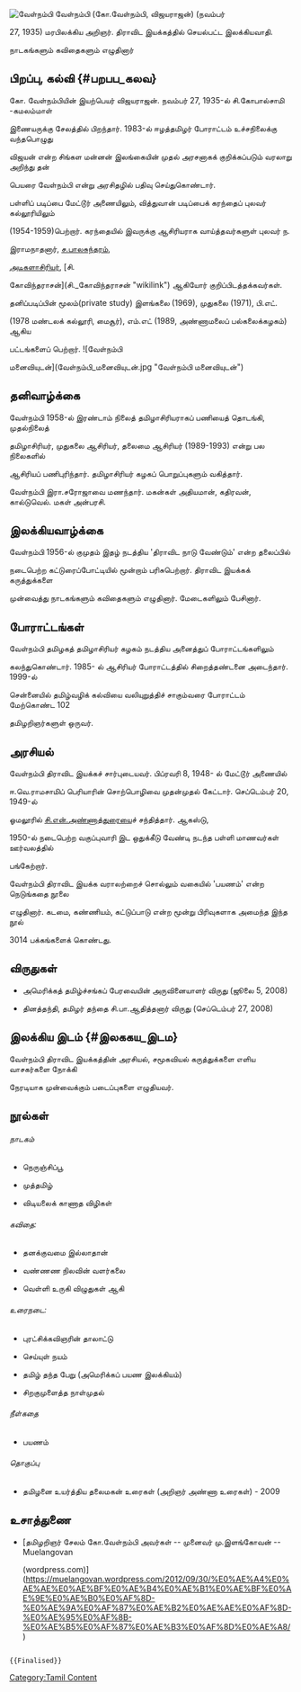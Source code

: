 ![வேள்நம்பி](வேள்நம்பி.jpg "வேள்நம்பி") வேள்நம்பி (கோ.வேள்நம்பி, விஜயராஜன்) (நவம்பர்
27, 1935) மரபிலக்கிய அறிஞர். திராவிட இயக்கத்தில் செயல்பட்ட இலக்கியவாதி.
நாடகங்களும் கவிதைகளும் எழுதினார்

## பிறப்பு, கல்வி {#பறபப_கலவ}

கோ. வேள்நம்பியின் இயற்பெயர் விஜயராஜன். நவம்பர் 27, 1935-ல் சி.கோபால்சாமி -கமலம்மாள்
இணையருக்கு சேலத்தில் பிறந்தார். 1983-ல் ஈழத்தமிழர் போராட்டம் உச்சநிலைக்கு வந்தபொழுது
விஜயன் என்ற சிங்கள மன்னன் இலங்கையின் முதல் அரசனாகக் குறிக்கப்படும் வரலாறு அறிந்து தன்
பெயரை வேள்நம்பி என்று அரசிதழில் பதிவு செய்துகொண்டார்.

பள்ளிப் படிப்பை மேட்டூர் அணையிலும், வித்துவான் படிப்பைக் கரந்தைப் புலவர் கல்லூரியிலும்
(1954-1959)பெற்றார். கரந்தையில் இவருக்கு ஆசிரியராக வாய்த்தவர்களுள் புலவர் ந.
இராமநாதனார், [ச.பாலசுந்தரம்](ச.பாலசுந்தரம் "wikilink"),
[அடிகளாசிரியர்](அடிகளாசிரியர் "wikilink"), [சி.
கோவிந்தராசன்](சி._கோவிந்தராசன் "wikilink") ஆகியோர் குறிப்பிடத்தக்கவர்கள்.
தனிப்படிப்பின் மூலம்(private study) இளங்கலை (1969), முதுகலை (1971), பி.எட்.
(1978 மண்டலக் கல்லூரி, மைசூர்), எம்.எட் (1989, அண்ணாமலைப் பல்கலைக்கழகம்) ஆகிய
பட்டங்களைப் பெற்றார். ![வேள்நம்பி
மனைவியுடன்](வேள்நம்பி_மனைவியுடன்.jpg "வேள்நம்பி மனைவியுடன்")

## தனிவாழ்க்கை

வேள்நம்பி 1958-ல் இரண்டாம் நிலைத் தமிழாசிரியராகப் பணியைத் தொடங்கி, முதல்நிலைத்
தமிழாசிரியர், முதுகலை ஆசிரியர், தலைமை ஆசிரியர் (1989-1993) என்று பல நிலைகளில்
ஆசிரியப் பணிபுரிந்தார். தமிழாசிரியர் கழகப் பொறுப்புகளும் வகித்தார்.

வேள்நம்பி இரா.சரோஜாவை மணந்தார். மகன்கள் அதியமான், கதிரவன், கால்டுவெல். மகள் அன்பரசி.

## இலக்கியவாழ்க்கை

வேள்நம்பி 1956-ல் குமுதம் இதழ் நடத்திய \'திராவிட நாடு வேண்டும்\' என்ற தலைப்பில்
நடைபெற்ற கட்டுரைப்போட்டியில் மூன்றாம் பரிசுபெற்றார். திராவிட இயக்கக் கருத்துக்களை
முன்வைத்து நாடகங்களும் கவிதைகளும் எழுதினார். மேடைகளிலும் பேசினார்.

## போராட்டங்கள்

வேள்நம்பி தமிழகத் தமிழாசிரியர் கழகம் நடத்திய அனைத்துப் போராட்டங்களிலும்
கலந்துகொண்டார். 1985- ல் ஆசிரியர் போராட்டத்தில் சிறைத்தண்டனை அடைந்தார். 1999-ல்
சென்னையில் தமிழ்வழிக் கல்வியை வலியுறுத்திச் சாகும்வரை போராட்டம் மேற்கொண்ட 102
தமிழறிஞர்களுள் ஒருவர்.

## அரசியல்

வேள்நம்பி திராவிட இயக்கச் சார்புடையவர். பிப்ரவரி 8, 1948- ல் மேட்டூர் அணையில்
ஈ.வெ.ராமசாமிப் பெரியாரின் சொற்பொழிவை முதன்முதல் கேட்டார். செப்டெம்பர் 20, 1949-ல்
ஓமலூரில் [சி.என்.அண்ணாத்துரைய](அண்ணாத்துரை "wikilink")ைச் சந்தித்தார். ஆகஸ்டு,
1950-ல் நடைபெற்ற வகுப்புவாரி இட ஒதுக்கீடு வேண்டி நடந்த பள்ளி மாணவர்கள் ஊர்வலத்தில்
பங்கேற்றார்.

வேள்நம்பி திராவிட இயக்க வராலற்றைச் சொல்லும் வகையில் \'பயணம்\' என்ற நெடுங்கதை நூலை
எழுதினார். கடமை, கண்ணியம், கட்டுப்பாடு என்ற மூன்று பிரிவுகளாக அமைந்த இந்த நூல்
3014 பக்கங்களைக் கொண்டது.

## விருதுகள்

-   அமெரிக்கத் தமிழ்ச்சங்கப் பேரவையின் அருவினையாளர் விருது (ஜூலை 5, 2008)
-   தினத்தந்தி, தமிழர் தந்தை சி.பா.ஆதித்தனார் விருது (செப்டெம்பர் 27, 2008)

## இலக்கிய இடம் {#இலககய_இடம}

வேள்நம்பி திராவிட இயக்கத்தின் அரசியல், சமூகவியல் கருத்துக்களை எளிய வாசகர்களை நோக்கி
நேரடியாக முன்வைக்கும் படைப்புகளை எழுதியவர்.

## நூல்கள்

###### நாடகம்

-   நெருஞ்சிப்பூ
-   முத்தமிழ்
-   விடியலைக் காணாத விழிகள்

###### கவிதை:

-   தனக்குவமை இல்லாதான்
-   வண்ணண நிலவின் வளர்கலை
-   வெள்ளி உருகி விழுதுகள் ஆகி

###### உரைநடை:

-   புரட்சிக்கவிஞரின் தாலாட்டு
-   செய்யுள் நயம்
-   தமிழ் தந்த பேறு (அமெரிக்கப் பயண இலக்கியம்)
-   சிறகுமுளைத்த நாள்முதல்

###### நீள்கதை

-   பயணம்

###### தொகுப்பு

-   தமிழனை உயர்த்திய தலைமகன் உரைகள் (அறிஞர் அண்ணா உரைகள்) - 2009

## உசாத்துணை

-   [தமிழறிஞர் சேலம் கோ.வேள்நம்பி அவர்கள் -- முனைவர் மு.இளங்கோவன் -- Muelangovan
    (wordpress.com)](https://muelangovan.wordpress.com/2012/09/30/%E0%AE%A4%E0%AE%AE%E0%AE%BF%E0%AE%B4%E0%AE%B1%E0%AE%BF%E0%AE%9E%E0%AE%B0%E0%AF%8D-%E0%AE%9A%E0%AF%87%E0%AE%B2%E0%AE%AE%E0%AF%8D-%E0%AE%95%E0%AF%8B-%E0%AE%B5%E0%AF%87%E0%AE%B3%E0%AF%8D%E0%AE%A8/)

```{=mediawiki}
{{Finalised}}
```
[Category:Tamil Content](Category:Tamil_Content "wikilink")
